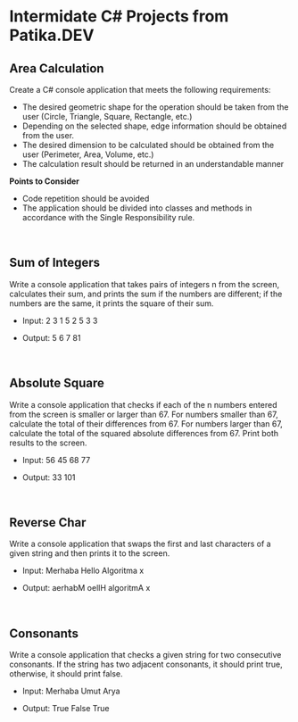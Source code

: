 # Intermidate C# Projects from Patika.DEV

## Area Calculation

Create a C# console application that meets the following requirements:

- The desired geometric shape for the operation should be taken from the user (Circle, Triangle, Square, Rectangle, etc.)
- Depending on the selected shape, edge information should be obtained from the user.
- The desired dimension to be calculated should be obtained from the user (Perimeter, Area, Volume, etc.)
- The calculation result should be returned in an understandable manner

**Points to Consider**
- Code repetition should be avoided
- The application should be divided into classes and methods in accordance with the Single Responsibility rule.

<br>

## Sum of Integers

Write a console application that takes pairs of integers n from the screen, calculates their sum, and prints the sum if the numbers are different; if the numbers are the same, it prints the square of their sum.

- Input: 2 3 1 5 2 5 3 3

- Output: 5 6 7 81

<br>

## Absolute Square

Write a console application that checks if each of the n numbers entered from the screen is smaller or larger than 67. For numbers smaller than 67, calculate the total of their differences from 67. For numbers larger than 67, calculate the total of the squared absolute differences from 67. Print both results to the screen.

- Input: 56 45 68 77

- Output: 33 101

<br>

## Reverse Char

Write a console application that swaps the first and last characters of a given string and then prints it to the screen.

- Input: Merhaba Hello Algoritma x

- Output: aerhabM oellH algoritmA x


<br>

## Consonants

Write a console application that checks a given string for two consecutive consonants. If the string has two adjacent consonants, it should print true, otherwise, it should print false.

- Input: Merhaba Umut Arya

- Output: True False True

